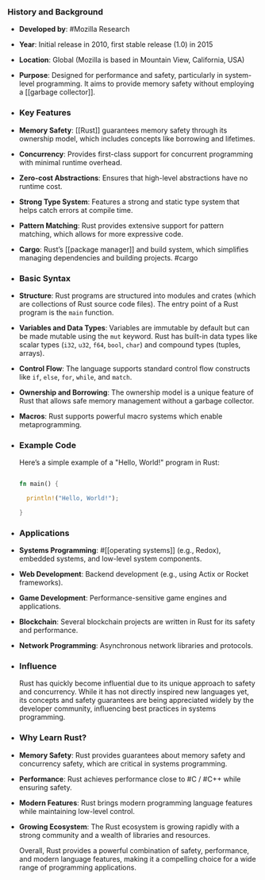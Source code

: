### **History and Background**
- **Developed by**: #Mozilla Research
- **Year**: Initial release in 2010, first stable release (1.0) in 2015
- **Location**: Global (Mozilla is based in Mountain View, California, USA)
- **Purpose**: Designed for performance and safety, particularly in system-level programming. It aims to provide memory safety without employing a [[garbage collector]].
- ### **Key Features**
- **Memory Safety**: [[Rust]] guarantees memory safety through its ownership model, which includes concepts like borrowing and lifetimes.
- **Concurrency**: Provides first-class support for concurrent programming with minimal runtime overhead.
- **Zero-cost Abstractions**: Ensures that high-level abstractions have no runtime cost.
- **Strong Type System**: Features a strong and static type system that helps catch errors at compile time.
- **Pattern Matching**: Rust provides extensive support for pattern matching, which allows for more expressive code.
- **Cargo**: Rust’s [[package manager]] and build system, which simplifies managing dependencies and building projects. #cargo
- ### **Basic Syntax**
- **Structure**: Rust programs are structured into modules and crates (which are collections of Rust source code files). The entry point of a Rust program is the `main` function.
- **Variables and Data Types**: Variables are immutable by default but can be made mutable using the `mut` keyword. Rust has built-in data types like scalar types (`i32`, `u32`, `f64`, `bool`, `char`) and compound types (tuples, arrays).
- **Control Flow**: The language supports standard control flow constructs like `if`, `else`, `for`, `while`, and `match`.
- **Ownership and Borrowing**: The ownership model is a unique feature of Rust that allows safe memory management without a garbage collector.
- **Macros**: Rust supports powerful macro systems which enable metaprogramming.
- ### **Example Code**
  
  Here’s a simple example of a "Hello, World!" program in Rust:
  
  ```rust
  
  fn main() {
  
    println!("Hello, World!");
  
  }
  
  ```
- ### **Applications**
- **Systems Programming**: #[[operating systems]] (e.g., Redox), embedded systems, and low-level system components.
- **Web Development**: Backend development (e.g., using Actix or Rocket frameworks).
- **Game Development**: Performance-sensitive game engines and applications.
- **Blockchain**: Several blockchain projects are written in Rust for its safety and performance.
- **Network Programming**: Asynchronous network libraries and protocols.
- ### **Influence**
  
  Rust has quickly become influential due to its unique approach to safety and concurrency. While it has not directly inspired new languages yet, its concepts and safety guarantees are being appreciated widely by the developer community, influencing best practices in systems programming.
- ### **Why Learn Rust?**
- **Memory Safety**: Rust provides guarantees about memory safety and concurrency safety, which are critical in systems programming.
- **Performance**: Rust achieves performance close to #C / #C++ while ensuring safety.
- **Modern Features**: Rust brings modern programming language features while maintaining low-level control.
- **Growing Ecosystem**: The Rust ecosystem is growing rapidly with a strong community and a wealth of libraries and resources.
  
  Overall, Rust provides a powerful combination of safety, performance, and modern language features, making it a compelling choice for a wide range of programming applications.
